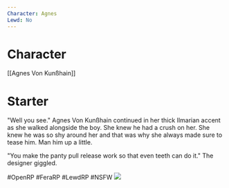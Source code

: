 ```yaml
---
Character: Agnes
Lewd: No
---
```

# Character
[[Agnes Von Kunßhain]]

# Starter
"Well you see." Agnes Von Kunßhain continued in her thick Ilmarian accent as she walked alongside the boy. She knew he had a crush on her. She knew he was so shy around her and that was why she always made sure to tease him. Man him up a little.

"You make the panty pull release work so that even teeth can do it." The designer giggled.

#OpenRP #FeraRP #LewdRP #NSFW
![](abb13a5c09dbb83f23b1a4068370b698.jpg)